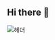 ## Hi there 👋

![헤더](https://capsule-render.vercel.app/api?type=waving&height=300&color=gradient&text=백엔드%20개발자%20이수빈입니다.&fontSize=50&descAlign=39)

<!--
**subbb-in/subbb-in** is a ✨ _special_ ✨ repository because its `README.md` (this file) appears on your GitHub profile.

Here are some ideas to get you started:

- 🔭 I’m currently working on ...
- 🌱 I’m currently learning ...
- 👯 I’m looking to collaborate on ...
- 🤔 I’m looking for help with ...
- 💬 Ask me about ...
- 📫 How to reach me: ...
- 😄 Pronouns: ...
- ⚡ Fun fact: ...
-->
